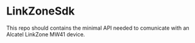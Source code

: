 # LinkZoneSdk
This repo should contains the minimal API needed to comunicate with an Alcatel LinkZone MW41 device.
